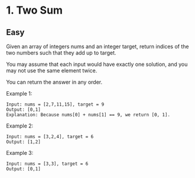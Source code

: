 # 1. Two Sum

## Easy

Given an array of integers nums and an integer target, return indices of the two numbers such that they add up to
target.

You may assume that each input would have exactly one solution, and you may not use the same element twice.

You can return the answer in any order.

Example 1:

````
Input: nums = [2,7,11,15], target = 9
Output: [0,1]
Explanation: Because nums[0] + nums[1] == 9, we return [0, 1].
````

Example 2:

````
Input: nums = [3,2,4], target = 6
Output: [1,2]
````

Example 3:

````
Input: nums = [3,3], target = 6
Output: [0,1]
````